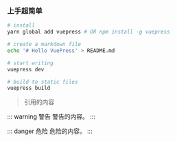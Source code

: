 

### 上手超简单

```bash
# install
yarn global add vuepress # OR npm install -g vuepress

# create a markdown file
echo '# Hello VuePress' > README.md

# start writing
vuepress dev

# build to static files
vuepress build
```

> 引用的内容

::: warning 警告
警告的内容。
:::

::: danger 危险
危险的内容。
:::
